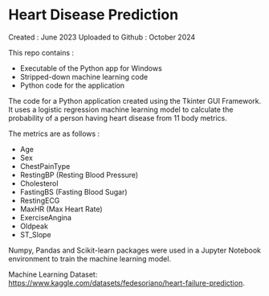 # Heart Disease Prediction

Created : June 2023
Uploaded to Github : October 2024

This repo contains :
  - Executable of the Python app for Windows
  - Stripped-down machine learning code
  - Python code for the application

The code for a Python application created using the Tkinter GUI Framework.
It uses a logistic regression machine learning model to calculate the probability of a person having heart disease from 11 body metrics.

The metrics are as follows :
  - Age
  - Sex
  - ChestPainType
  - RestingBP (Resting Blood Pressure)
  - Cholesterol 
  - FastingBS (Fasting Blood Sugar)
  - RestingECG 
  - MaxHR (Max Heart Rate)
  - ExerciseAngina
  - Oldpeak
  - ST_Slope

Numpy, Pandas and Scikit-learn packages were used in a Jupyter Notebook environment to train the machine learning model.

Machine Learning Dataset: https://www.kaggle.com/datasets/fedesoriano/heart-failure-prediction.
